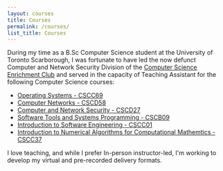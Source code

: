 ```yaml
---
layout: courses
title: Courses
permalink: /courses/
list_title: Courses
---
```



During my time as a B.Sc Computer Science student at the University of Toronto Scarborough, I was fortunate to have led the now defunct Computer and Network Security Division of the [Computer Science Enrichment Club](https://csec.club/) and served in the capacity of Teaching Assistant for the following Computer Science courses:

- [Operating Systems - CSCC69](https://utsc.calendar.utoronto.ca/course/cscc69h3)
- [Computer Networks - CSCD58](https://utsc.calendar.utoronto.ca/course/cscd58h3)
- [Computer and Network Security - CSCD27](https://utsc.calendar.utoronto.ca/course/cscd27h3)
- [Software Tools and Systems Programming - CSCB09](https://utsc.calendar.utoronto.ca/course/cscb09h3)
- [Introduction to Software Engineering - CSCC01](https://utsc.calendar.utoronto.ca/course/cscc01h3)
- [Introduction to Numerical Algorithms for Computational Mathemtics - CSCC37](https://utsc.calendar.utoronto.ca/course/cscc37h3)

I love teaching, and while I prefer In-person instructor-led, I'm working to develop my virtual and pre-recorded delivery formats.
